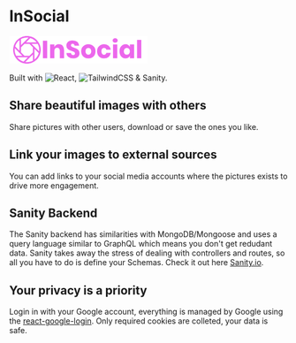 # InSocial

![insocial](./frontend//src/assets/insocial.png)

Built with ![React](https://img.shields.io/badge/react-%2320232a.svg?style=for-the-badge&logo=react&logoColor=%2361DAFB), ![TailwindCSS](https://img.shields.io/badge/tailwindcss-%2338B2AC.svg?style=for-the-badge&logo=tailwind-css&logoColor=white) & Sanity.

## Share beautiful images with others

Share pictures with other users, download or save the ones you like.

## Link your images to external sources

You can add links to your social media accounts where the pictures exists to drive more engagement.

## Sanity Backend

The Sanity backend has similarities with MongoDB/Mongoose and uses a query language similar to GraphQL which means you don't get redudant data. Sanity takes away the stress of dealing with controllers and routes, so all you have to do is define your Schemas. Check it out here [Sanity.io](https://sanity.io).

## Your privacy is a priority

Login in with your Google account, everything is managed by Google using the [react-google-login](https://github.com/anthonyjgrove/react-google-login). Only required cookies are colleted, your data is safe.
